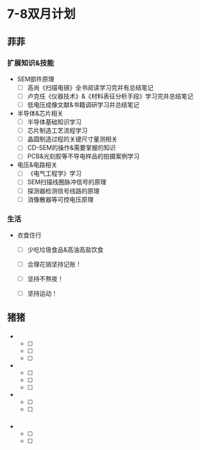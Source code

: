 # 7-8双月计划

## 菲菲

### 扩展知识&技能

- SEM部件原理
	- [ ] 高尚《扫描电镜》全书阅读学习完并有总结笔记
	- [ ] 卢克任《仪器技术》&《材料表征分析手段》学习完并总结笔记
	- [ ] 低电压成像文献&书籍调研学习并总结笔记
- 半导体&芯片相关
	- [ ] 半导体基础知识学习
	- [ ] 芯片制造工艺流程学习
	- [ ] 晶圆制造过程的关键尺寸量测相关
	- [ ] CD-SEM的操作&需要掌握的知识
	- [ ] PCB&光刻胶等不导电样品的拍摄案例学习

- 电压&电路相关
  - [ ] 《电气工程学》学习
  - [ ] SEM扫描线圈脉冲信号的原理
  - [ ] 探测器检测信号线路的原理
  - [ ] 消像散器等可控电压原理

 ### 生活

- 衣食住行
	- [ ] 少吃垃圾食品&高油高盐饮食
	- [ ] 合理花销坚持记账！
	- [ ] 坚持不熬夜！
	- [ ] 坚持运动！


## 猪猪

### 

- 
	- [ ] 
	- [ ] 
	- [ ] 

- 
	- [ ] 
	- [ ] 
	- [ ] 

- 
	- [ ] 
	- [ ] 

### 

- 
	- [ ] 
	- [ ] 


	